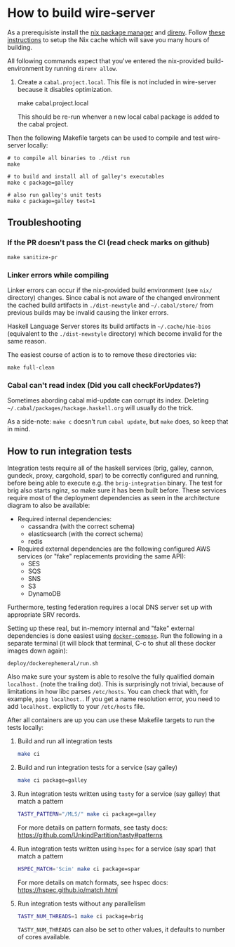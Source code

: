 # How to build wire-server

As a prerequisiste install the [nix package manager](https://nixos.org/) and [direnv](https://direnv.net/). Follow [these instructions](https://wire-server.cachix.org) to setup the Nix cache which will save you many hours of building.

All following commands expect that you've entered the nix-provided build-environment by running `direnv allow`.


1. Create a `cabal.project.local`. This file is not included in wire-server because it disables optimization.


   make cabal.project.local


   This should be re-run whenver a new local cabal package is added to the cabal project.

Then the following Makefile targets can be used to compile and test wire-server locally:


    # to compile all binaries to ./dist run
    make

    # to build and install all of galley's executables
    make c package=galley

    # also run galley's unit tests
    make c package=galley test=1


## Troubleshooting

### If the PR doesn't pass the CI (read check marks on github)

```
make sanitize-pr
```

### Linker errors while compiling

Linker errors can occur if the nix-provided build environment (see `nix/` directory) changes. Since cabal is not aware of the changed environment the cached build artifacts in `./dist-newstyle` and `~/.cabal/store/` from previous builds may be invalid causing the linker errors.

Haskell Language Server stores its build artifacts in `~/.cache/hie-bios` (equivalent to the `./dist-newstyle` directory) which become invalid for the same reason.

The easiest course of action is to to remove these directories via:

```
make full-clean
```

### Cabal can't read index (Did you call checkForUpdates?)

Sometimes abording cabal mid-update can corrupt its index. Deleting `~/.cabal/packages/hackage.haskell.org` will usually do the trick.

As a side-note: `make c` doesn't run `cabal update`, but `make` does, so keep that in mind.


## How to run integration tests

Integration tests require all of the haskell services (brig, galley, cannon, gundeck, proxy, cargohold, spar) to be correctly configured and running, before being able to execute e.g. the `brig-integration` binary. The test for brig also starts nginz, so make sure it has been built before.
These services require most of the deployment dependencies as seen in the architecture diagram to also be available:

- Required internal dependencies:
    - cassandra (with the correct schema)
    - elasticsearch (with the correct schema)
    - redis
- Required external dependencies are the following configured AWS services (or "fake" replacements providing the same API):
    - SES
    - SQS
    - SNS
    - S3
    - DynamoDB

Furthermore, testing federation requires a local DNS server set up with appropriate SRV records.

Setting up these real, but in-memory internal and "fake" external dependencies is done easiest using [`docker-compose`](https://docs.docker.com/compose/install/). Run the following in a separate terminal (it will block that terminal, C-c to shut all these docker images down again):

```
deploy/dockerephemeral/run.sh
```

Also make sure your system is able to resolve the fully qualified domain `localhost.` (note the trailing dot). This is surprisingly not trivial, because of limitations in how libc parses `/etc/hosts`. You can check that with, for example, `ping localhost.`. If you get a name resolution error, you need to add `localhost.` explictly to your `/etc/hosts` file.

After all containers are up you can use these Makefile targets to run the tests locally:

1. Build and run all integration tests
   ```bash
   make ci
   ```

2. Build and run integration tests for a service (say galley)
   ```bash
   make ci package=galley
   ```

3. Run integration tests written using `tasty` for a service (say galley) that match a pattern
   ```bash
   TASTY_PATTERN="/MLS/" make ci package=galley
   ```
   For more details on pattern formats, see tasty docs: https://github.com/UnkindPartition/tasty#patterns

4. Run integration tests written using `hspec` for a service (say spar) that match a pattern
   ```bash
   HSPEC_MATCH='Scim' make ci package=spar
   ```
   For more details on match formats, see hspec docs: https://hspec.github.io/match.html

5. Run integration tests without any parallelism
   ```bash
   TASTY_NUM_THREADS=1 make ci package=brig
   ```

   `TASTY_NUM_THREADS` can also be set to other values, it defaults to number of cores available.
